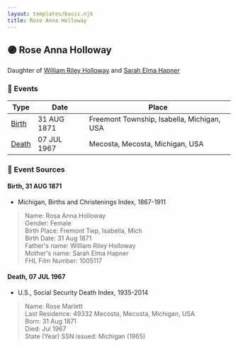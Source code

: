 ```yaml
---
layout: templates/basic.njk
title: Rose Anna Holloway
---
```

## 🟣 Rose Anna Holloway

Daughter of [William Riley Holloway](/people/9/90949012) and [Sarah Elma Hapner](/people/2/20173654)

### 📆 Events

Type | Date | Place
------ | ------ | ------
[Birth](#event-7c8be13d-7b6e-4418-a924-dc89569d7ce5) | 31 AUG 1871 | Freemont Township, Isabella, Michigan, USA
[Death](#event-572000b8-1eee-46c9-a758-8ae85e711315) | 07 JUL 1967 | Mecosta, Mecosta, Michigan, USA

### 📰 Event Sources

#### <a id="event-7c8be13d-7b6e-4418-a924-dc89569d7ce5"></a> Birth, 31 AUG 1871
* Michigan, Births and Christenings Index, 1867-1911
>   
  > Name: Rosa Anna Holloway  
  > Gender: Female  
  > Birth Place: Fremont Twp, Isabella, Mich  
  > Birth Date: 31 Aug 1871  
  > Father's name: William Riley Holloway  
  > Mother's name: Sarah Elma Hapner  
  > FHL Film Number: 1005117

#### <a id="event-572000b8-1eee-46c9-a758-8ae85e711315"></a> Death, 07 JUL 1967
* U.S., Social Security Death Index, 1935-2014
>   
  > Name: Rose Marlett  
  > Last Residence: 49332 Mecosta, Mecosta, Michigan, USA  
  > Born: 31 Aug 1871  
  > Died: Jul 1967  
  > State (Year) SSN issued: Michigan (1965)